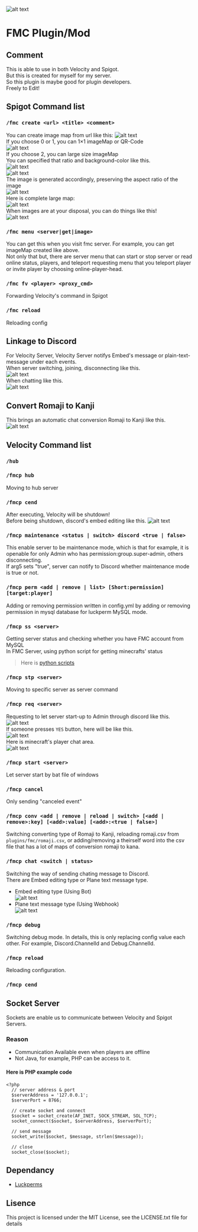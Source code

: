 ![alt text](https://github.com/bella2391/branding/blob/master/banner/fmc.png)<br>
# FMC Plugin/Mod
## Comment 
This is able to use in both Velocity and Spigot.<br>
But this is created for myself for my server.<br>
So this plugin is maybe good for plugin developers.<br>
Freely to Edit!<br>

## Spigot Command list
### `/fmc create <url> <title> <comment>`
You can create image map from url like this:
![alt text](https://github.com/bella2391/branding/blob/master/explain/spigot/imagemap/choose_map.png)<br>
If you choose 0 or 1, you can 1×1 imageMap or QR-Code<br>
![alt text](https://github.com/bella2391/branding/blob/master/explain/spigot/imagemap/example_small_maps.png)<br>
If you choose 2, you can large size imageMap<br>
You can specified that ratio and background-color like this.<br>
![alt text](https://github.com/bella2391/branding/blob/master/explain/spigot/imagemap/choose_size.png)<br>
![alt text](https://github.com/bella2391/branding/blob/master/explain/spigot/imagemap/choose_color.png)<br>
The image is generated accordingly, preserving the aspect ratio of the image<br>
![alt text](https://github.com/bella2391/branding/blob/master/explain/spigot/imagemap/result.png)<br>
Here is complete large map:<br>
![alt text](https://github.com/bella2391/branding/blob/master/explain/spigot/imagemap/example_large_map.png)<br>
When images are at your disposal, you can do things like this!<br>
![alt text](https://github.com/bella2391/branding/blob/master/explain/spigot/imagemap/arrow_move.gif)<br>
### `/fmc menu <server|get|image>`
You can get this when you visit fmc server. For example, you can get imageMap created like above.<br>
Not only that but, there are server menu that can start or stop server or read online status, players, and teleport requesting menu that you teleport player or invite player by choosing online-player-head.<br>
### `/fmc fv <player> <proxy_cmd>`
Forwarding Velocity's command in Spigot
### `/fmc reload`
Reloading config

## Linkage to Discord
For Velocity Server, Velocity Server notifys Embed's message or plain-text-message under each events.<br>
When server switching, joining, disconnecting like this.<br>
![alt text](https://github.com/bella2391/branding/blob/master/explain/velocity/event_message.png)<br>
When chatting like this.<br>
![alt text](https://github.com/bella2391/branding/blob/master/explain/velocity/chat_message2.png)
## Convert Romaji to Kanji
This brings an automatic chat conversion Romaji to Kanji like this.<br>
![alt text](https://github.com/bella2391/branding/blob/master/explain/velocity/chat_conv.png)
## Velocity Command list
### `/hub`
### `/fmcp hub`
Moving to hub server<br>
### `/fmcp cend`
After executing, Velocity will be shutdown!<br>
Before being shutdown, discord's embed editing like this.
![alt text](https://github.com/bella2391/branding/blob/master/explain/velocity/proxy_shutdown.png)
### `/fmcp maintenance <status | switch> discord <true | false>`
This enable server to be maintenance mode, which is that for example, it is openable for only Admin who has permission:group.super-admin, others disconnecting.<br>
If arg5 sets "true", server can notify to Discord whether maintenance mode is true or not.<br>
### `/fmcp perm <add | remove | list> [Short:permission] [target:player]`
Adding or removing permission written in config.yml by adding or removing permission in mysql database for luckperm MySQL mode.
### `/fmcp ss <server>`
Getting server status and checking whether you have FMC account from MySQL<br>
In FMC Server, using python script for getting minecrafts' status<br>
>Here is [python scripts](https://github.com/bella2391/Mine_Status)<br>
### `/fmcp stp <server>`
Moving to specific server as server command
### `/fmcp req <server>`
Requesting to let server start-up to Admin through discord like this.<br>
![alt text](https://github.com/bella2391/branding/blob/master/explain/velocity/req_button.png)<br>
If someone presses `YES` button, here will be like this.<br>
![alt text](https://github.com/bella2391/branding/blob/master/explain/velocity/reqsul_notification.png)<br>
Here is minecraft's player chat area.<br>
![alt text](https://github.com/bella2391/branding/blob/master/explain/velocity/req_minecraft_chat.png)<br>
### `/fmcp start <server>`
Let server start by bat file of windows
### `/fmcp cancel`
Only sending "canceled event"
### `/fmcp conv <add | remove | reload | switch> [<add | remove>:key] [<add>:value] [<add>:<true | false>]`
Switching converting type of Romaji to Kanji, reloading romaji.csv from `plugins/fmc/romaji.csv`, or adding/removing a theirself word into the csv file that has a lot of maps of conversion romaji to kana. 
### `/fmcp chat <switch | status>`
Switching the way of sending chating message to Discord. <br>
There are Embed editing type or Plane text message type.<br>
* Embed editing type (Using Bot)<br>
![alt text](https://github.com/bella2391/branding/blob/master/explain/velocity/embed_editing_type.png)<br>
* Plane text message type (Using Webhook)<br>
![alt text](https://github.com/bella2391/branding/blob/master/explain/velocity/plain_text_message_type.png)<br>
### `/fmcp debug`
Switching debug mode. In details, this is only replacing config value each other. For example, Discord.ChannelId and Debug.ChannelId.
### `/fmcp reload`
Reloading configuration.
### `/fmcp cend`
## Socket Server
Sockets are enable us to communicate between Velocity and Spigot Servers.<br>
### Reason
* Communication Available even when players are offline<br>
* Not Java, for example, PHP can be access to it.<br>
#### Here is PHP example code
```
<?php
  // server address & port
  $serverAddress = '127.0.0.1';
  $serverPort = 8766;

  // create socket and connect
  $socket = socket_create(AF_INET, SOCK_STREAM, SOL_TCP);
  socket_connect($socket, $serverAddress, $serverPort);

  // send message
  socket_write($socket, $message, strlen($message));

  // close
  socket_close($socket);
```

## Dependancy
* [Luckperms](https://github.com/LuckPerms/LuckPerms)

## Lisence
This project is licensed under the MIT License, see the LICENSE.txt file for details
